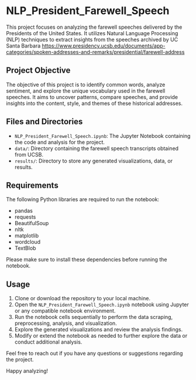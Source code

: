 # NLP_President_Farewell_Speech

This project focuses on analyzing the farewell speeches delivered by the Presidents of the United States. It utilizes Natural Language Processing (NLP) techniques to extract insights from the speeches archived by UC Santa Barbara https://www.presidency.ucsb.edu/documents/app-categories/spoken-addresses-and-remarks/presidential/farewell-address

## Project Objective

The objective of this project is to identify common words, analyze sentiment, and explore the unique vocabulary used in the farewell speeches. It aims to uncover patterns, compare speeches, and provide insights into the content, style, and themes of these historical addresses.

## Files and Directories

- `NLP_President_Farewell_Speech.ipynb`: The Jupyter Notebook containing the code and analysis for the project.
- `data/`: Directory containing the farewell speech transcripts obtained from UCSB.
- `results/`: Directory to store any generated visualizations, data, or results.

## Requirements

The following Python libraries are required to run the notebook:

- pandas
- requests
- BeautifulSoup
- nltk
- matplotlib
- wordcloud
- TextBlob

Please make sure to install these dependencies before running the notebook.

## Usage

1. Clone or download the repository to your local machine.
2. Open the `NLP_President_Farewell_Speech.ipynb` notebook using Jupyter or any compatible notebook environment.
3. Run the notebook cells sequentially to perform the data scraping, preprocessing, analysis, and visualization.
4. Explore the generated visualizations and review the analysis findings.
5. Modify or extend the notebook as needed to further explore the data or conduct additional analysis.

Feel free to reach out if you have any questions or suggestions regarding the project.

Happy analyzing!
